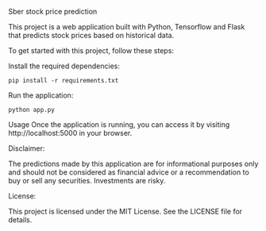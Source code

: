 Sber stock price prediction

This project is a web application built with Python, Tensorflow and Flask that predicts stock prices based on historical data.

To get started with this project, follow these steps:

Install the required dependencies:
```
pip install -r requirements.txt
```
Run the application:
```
python app.py
```
Usage
Once the application is running, you can access it by visiting http://localhost:5000 in your browser.

Disclaimer:

The predictions made by this application are for informational purposes only and should not be considered as financial advice or a recommendation to buy or sell any securities. Investments are risky.

License:

This project is licensed under the MIT License. See the LICENSE file for details.
